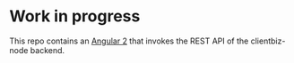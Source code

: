 # Work in progress

This repo contains an [Angular 2](https://angular.io/docs) that invokes the REST API of the clientbiz-node backend.
